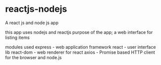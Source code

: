 # reactjs-nodejs
A react js and node js app

this app uses nodejs and reactjs
purpose of the app; 
a web interface for listing items

modules used
express - web application framework
react - user interface lib
react-dom - web renderer for react 
axios - Promise based HTTP client for the browser and node.js


